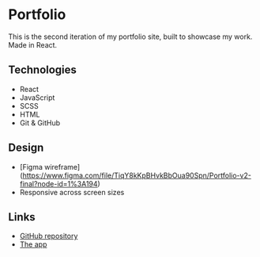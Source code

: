 # Portfolio

This is the second iteration of my portfolio site, built to showcase my work. Made in React.

## Technologies

- React
- JavaScript
- SCSS
- HTML
- Git & GitHub

## Design

- [Figma wireframe] (https://www.figma.com/file/TiqY8kKpBHvkBbOua90Spn/Portfolio-v2-final?node-id=1%3A194)
- Responsive across screen sizes

## Links

- [GitHub repository](https://github.com/blaisebuckland/portfolio-v2)
- [The app](https://blaisebuckland.github.io/portfolio-v2/)